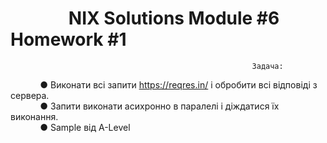 # &nbsp;&nbsp;&nbsp;&nbsp;&nbsp;&nbsp;&nbsp;&nbsp;&nbsp;&nbsp;&nbsp;&nbsp;&nbsp;&nbsp;NIX Solutions Module #6 Homework #1

                                                          Задача: 

&nbsp;&nbsp;&nbsp;&nbsp;&nbsp;&nbsp;&nbsp;&nbsp;&nbsp;&nbsp;&nbsp;&nbsp;● Виконати всі запити https://reqres.in/ і обробити всі відповіді з сервера.\
&nbsp;&nbsp;&nbsp;&nbsp;&nbsp;&nbsp;&nbsp;&nbsp;&nbsp;&nbsp;&nbsp;&nbsp;● Запити виконати асихронно в паралелі і діждатися їх виконання.\
&nbsp;&nbsp;&nbsp;&nbsp;&nbsp;&nbsp;&nbsp;&nbsp;&nbsp;&nbsp;&nbsp;&nbsp;● Sample від A-Level
